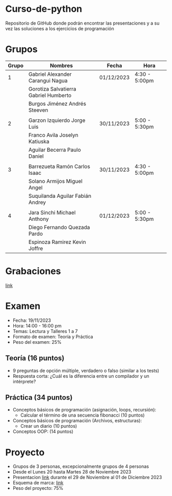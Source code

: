 # Curso-de-python
Repositorio de GitHub donde podrán encontrar las presentaciones y a su vez las soluciones a los ejercicios de programación
# Grupos
| Grupo | Nombres                                       | Fecha       | Hora           |
|-------|-----------------------------------------------|-------------|----------------|
| 1     | Gabriel Alexander Carangui Nagua             | 01/12/2023  | 4:30 - 5:00pm  |
|       | Gorotiza Salvatierra Gabriel Humberto        |             |                |
|       | Burgos Jiménez Andrés Steeven                 |             |                |
|||||
| 2     | Garzon Izquierdo Jorge Luis                   | 30/11/2023  | 5:00 - 5:30pm  |
|       | Franco Avila Joselyn Katiuska                 |             |                |
|       | Aguilar Becerra Paulo Daniel                  |             |                |
|||||
| 3     | Barrezueta Ramón Carlos Isaac                | 30/11/2023  | 4:30 - 5:00pm  |
|       | Solano Armijos Miguel Angel                  |             |                |
|       | Suquilanda Aguilar Fabián Andrey             |             |                |
|||||
| 4     | Jara Sinchi Michael Anthony                 | 01/12/2023  | 5:00 - 5:30pm  |
|       | Diego Fernando Quezada Pardo                |             |                |
|       | Espinoza Ramirez Kevin Joffre                |             |                |
# Grabaciones
[link](https://drive.google.com/drive/folders/1XuyKJ7qB2_KUTEn_6L12BJrXQBFOlfJ-)
# Examen

- Fecha: 19/11/2023
- Hora: 14:00 - 16:00 pm
- Temas: Lectura y Talleres 1 a 7
- Formato de examen: Teoría y Práctica
- Peso del examen: 25%

## Teoría (16 puntos)

- 9 preguntas de opción múltiple, verdadero o falso (similar a los tests)
- Respuesta corta: ¿Cuál es la diferencia entre un compilador y un intérprete?

## Práctica (34 puntos)

- Conceptos básicos de programación (asignación, loops, recursión):
    - Calcular el término de una secuencia fibonacci (10 puntos)
- Conceptos básicos de programación (Archivos, estructuras):
    - Crear un diario (10 puntos)
- Conceptos OOP: (14 puntos)

# Proyecto
- Grupos de 3 personas, excepcionalmente grupos de 4 personas
- Desde el Lunes 20 hasta Martes 28 de Noviembre 2023
- Presentacion [link](https://docs.google.com/spreadsheets/d/1wf_rgT8qsXx7p2jH3QuTubznZ9sUwS7Ayt3tVCQYg7c/edit?usp=sharing) durante el 29 de Noviembre al 01 de Diciembre 2023
- Esquema de marca: [link](https://docs.google.com/document/d/13b5LO--yXu1-r9Fo4A5oW41h3g3hBljA6kaL-3Q1xkE/edit?usp=sharing)
- Peso del proyecto: 75%
